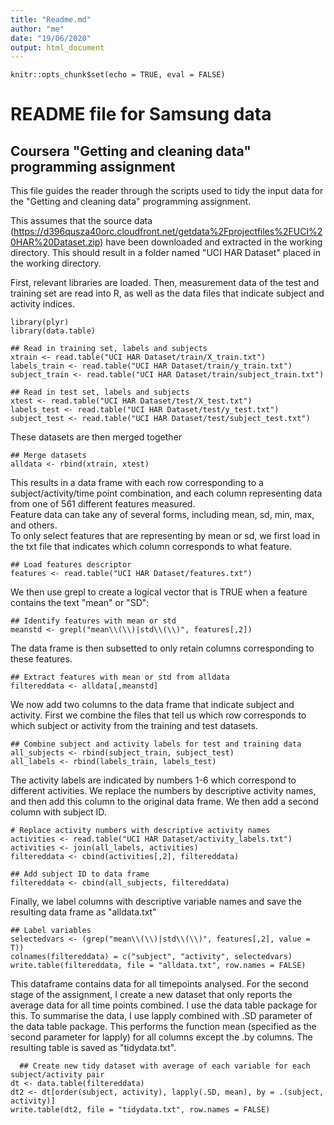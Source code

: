 ```yaml
---
title: "Readme.md"
author: "me"
date: "19/06/2020"
output: html_document
---
```



```{r setup, include=FALSE}
knitr::opts_chunk$set(echo = TRUE, eval = FALSE)
```



# README file for Samsung data
##  Coursera "Getting and cleaning data" programming assignment

This file guides the reader through the scripts used to tidy the input data for the "Getting and cleaning data" programming assignment.  
  
This assumes that the source data (https://d396qusza40orc.cloudfront.net/getdata%2Fprojectfiles%2FUCI%20HAR%20Dataset.zip) have been downloaded and extracted in the working directory. This should result in a folder named "UCI HAR Dataset" placed in the working directory.  
  
First, relevant libraries are loaded. Then, measurement data of the test and training set are read into R, as well as the data files that indicate subject and activity indices.  

```{r}
library(plyr)
library(data.table)

## Read in training set, labels and subjects
xtrain <- read.table("UCI HAR Dataset/train/X_train.txt")
labels_train <- read.table("UCI HAR Dataset/train/y_train.txt")
subject_train <- read.table("UCI HAR Dataset/train/subject_train.txt")

## Read in test set, labels and subjects
xtest <- read.table("UCI HAR Dataset/test/X_test.txt")
labels_test <- read.table("UCI HAR Dataset/test/y_test.txt")
subject_test <- read.table("UCI HAR Dataset/test/subject_test.txt")
``` 
  
These datasets are then merged together  
```{r}
## Merge datasets
alldata <- rbind(xtrain, xtest)
```

This results in a data frame with each row corresponding to a subject/activity/time point combination, and each column representing data from one of 561 different features measured.  
Feature data can take any of several forms, including mean, sd, min, max, and others.  
To only select features that are representing by mean or sd, we first load in the txt file that indicates which column corresponds to what feature.  
```{r}
## Load features descriptor
features <- read.table("UCI HAR Dataset/features.txt")
```
  
  We then use grepl to create a logical vector that is TRUE when a feature contains the text "mean" or "SD":
```{r}
## Identify features with mean or std
meanstd <- grepl("mean\\(\\)|std\\(\\)", features[,2])
```  
  
  The data frame is then subsetted to only retain columns corresponding to these features.
  ```{r}
  ## Extract features with mean or std from alldata
filtereddata <- alldata[,meanstd]
```  
  
  We now add two columns to the data frame that indicate subject and activity. First we combine the files that tell us which row corresponds to which subject or activity from the training and test datasets.
  
```{r}
## Combine subject and activity labels for test and training data
all_subjects <- rbind(subject_train, subject_test)
all_labels <- rbind(labels_train, labels_test)
```
  
  The activity labels are indicated by numbers 1-6 which correspond to different activities. We replace the numbers by descriptive activity names, and then add this column to the original data frame. We then add a second column with subject ID.

```{r}
# Replace activity numbers with descriptive activity names
activities <- read.table("UCI HAR Dataset/activity_labels.txt")
activities <- join(all_labels, activities)
filtereddata <- cbind(activities[,2], filtereddata)

## Add subject ID to data frame
filtereddata <- cbind(all_subjects, filtereddata)
```
  
  Finally, we label columns with descriptive variable names and save the resulting data frame as "alldata.txt"

```{r}
## Label variables
selectedvars <- (grep("mean\\(\\)|std\\(\\)", features[,2], value = T))
colnames(filtereddata) = c("subject", "activity", selectedvars)
write.table(filtereddata, file = "alldata.txt", row.names = FALSE)
```
  
  
  This dataframe contains data for all timepoints analysed. For the second stage of the assignment, I create a new dataset that only reports the average data for all time points combined. I use the data table package for this. To summarise the data, I use lapply combined with .SD parameter of the data table package. This performs the function mean (specified as the second parameter for lapply) for all columns except the .by columns. The resulting table is saved as "tidydata.txt".
  
```{r}
  ## Create new tidy dataset with average of each variable for each subject/activity pair
dt <- data.table(filtereddata)
dt2 <- dt[order(subject, activity), lapply(.SD, mean), by = .(subject, activity)]
write.table(dt2, file = "tidydata.txt", row.names = FALSE)
```